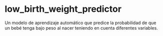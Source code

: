 # low_birth_weight_predictor
Un modelo de aprendizaje automático que predice la probabilidad de que un bebé tenga bajo peso al nacer teniendo en cuenta diferentes variables. 
